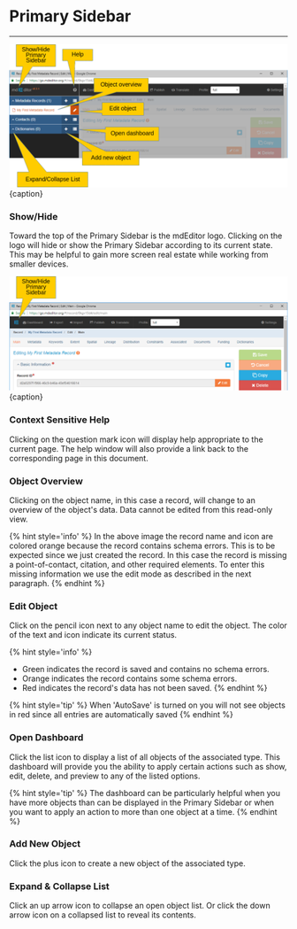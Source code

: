 # Primary Sidebar
---

![The Primary Sidebar](/assets/get-started/primary-sidebar.png){caption}

### Show/Hide
Toward the top of the Primary Sidebar is the mdEditor logo.  Clicking on the logo will hide or show the Primary Sidebar according to its current state.  This may be helpful to gain more screen real estate while working from smaller devices.

![The Primary Sidebar Collapsed](/assets/get-started/primary-sidebar-collapse.png){caption}

### Context Sensitive Help <i class="fa fa-question-circle"></i>
Clicking on the question mark icon will display help appropriate to the current page.  The help window will also provide a link back to the corresponding page in this document. 

### Object Overview
Clicking on the object name, in this case a record, will change to an overview of the object's data.  Data cannot be edited from this read-only view.  

{% hint style='info' %}
  In the above image the record name and icon are colored orange because the record contains schema errors.  This is to be expected since we just created the record.  In this case the record is missing a point-of-contact, citation, and other required elements.  To enter this missing information we use the edit mode as described in the next paragraph.
{% endhint %}


### Edit Object <i class="fa fa-pencil"></i>
Click on the pencil icon next to any object name to edit the object.  The color of the text and icon indicate its current status. 

{% hint style='info' %}
  * Green indicates the record is saved and contains no schema errors.
  * Orange indicates the record contains some schema errors.  
  * Red indicates the record's data has not been saved.
{% endhint %} 

{% hint style='tip' %}
  When 'AutoSave' is turned on you will not see objects in red since all entries are automatically saved
{% endhint %}
  
### Open Dashboard <i class="fa fa-list"></i>
Click the list icon to display a list of all objects of the associated type.  This dashboard will provide you the ability to apply certain actions such as show, edit, delete, and preview to any of the listed options.  

{% hint style='tip' %}
  The dashboard can be particularly helpful when you have more objects than can be displayed in the Primary Sidebar or when you want to apply an action to more than one object at a time.
{% endhint %}

### Add New Object <i class="fa fa-plus"></i>
Click the plus icon to create a new object of the associated type.

### Expand & Collapse List <i class="fa fa-angle-up"></i>
Click an up arrow icon to collapse an open object list.  Or click the down arrow icon <i class="fa fa-angle-down"></i> on a collapsed list to reveal its contents. 
